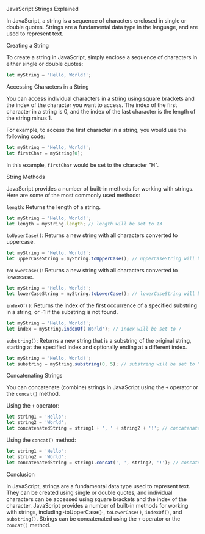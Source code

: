 JavaScript Strings Explained

In JavaScript, a string is a sequence of characters enclosed in single or double quotes. Strings are a fundamental data type in the language, and are used to represent text.

Creating a String

To create a string in JavaScript, simply enclose a sequence of characters in either single or double quotes:

```js
let myString = 'Hello, World!';
```

Accessing Characters in a String

You can access individual characters in a string using square brackets and the index of the character you want to access. The index of the first character in a string is 0, and the index of the last character is the length of the string minus 1.

For example, to access the first character in a string, you would use the following code:

```js
let myString = 'Hello, World!';
let firstChar = myString[0];
```

In this example, `firstChar` would be set to the character "H".

String Methods

JavaScript provides a number of built-in methods for working with strings. Here are some of the most commonly used methods:

`length`: Returns the length of a string.

```js
let myString = 'Hello, World!';
let length = myString.length; // length will be set to 13
```

`toUpperCase()`: Returns a new string with all characters converted to uppercase.

```js
let myString = 'Hello, World!';
let upperCaseString = myString.toUpperCase(); // upperCaseString will be set to "HELLO, WORLD!"
```

`toLowerCase()`: Returns a new string with all characters converted to lowercase.

```js
let myString = 'Hello, World!';
let lowerCaseString = myString.toLowerCase(); // lowerCaseString will be set to "hello, world!"
```

`indexOf()`: Returns the index of the first occurrence of a specified substring in a string, or -1 if the substring is not found.

```js
let myString = 'Hello, World!';
let index = myString.indexOf('World'); // index will be set to 7
```

`substring()`: Returns a new string that is a substring of the original string, starting at the specified index and optionally ending at a different index.

```js
let myString = 'Hello, World!';
let substring = myString.substring(0, 5); // substring will be set to "Hello"
```

Concatenating Strings

You can concatenate (combine) strings in JavaScript using the `+` operator or the `concat()` method.

Using the `+` operator:

```js
let string1 = 'Hello';
let string2 = 'World';
let concatenatedString = string1 + ', ' + string2 + '!'; // concatenatedString will be set to "Hello, World!"
```

Using the `concat()` method:

```js
let string1 = 'Hello';
let string2 = 'World';
let concatenatedString = string1.concat(', ', string2, '!'); // concatenatedString will be set to "Hello, World!"
```

Conclusion

In JavaScript, strings are a fundamental data type used to represent text. They can be created using single or double quotes, and individual characters can be accessed using square brackets and the index of the character. JavaScript provides a number of built-in methods for working with strings, including ·toUpperCase()·, `toLowerCase()`, `indexOf()`, and `substring()`. Strings can be concatenated using the `+` operator or the `concat()` method.
